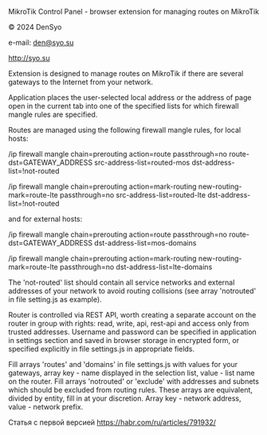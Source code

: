 MikroTik Control Panel - browser extension for managing routes on MikroTik

© 2024 DenSyo

e-mail: den@syo.su

http://syo.su


Extension is designed to manage routes on MikroTik if there are several gateways to the Internet from your network.

Application places the user-selected local address or the address of page open in the current tab into one of the specified lists for which firewall mangle rules are specified.

Routes are managed using the following firewall mangle rules, for local hosts:

/ip firewall mangle chain=prerouting action=route passthrough=no route-dst=GATEWAY_ADDRESS src-address-list=routed-mos dst-address-list=!not-routed

/ip firewall mangle chain=prerouting action=mark-routing new-routing-mark=route-lte passthrough=no src-address-list=routed-lte dst-address-list=!not-routed


and for external hosts:

/ip firewall mangle chain=prerouting action=route passthrough=no route-dst=GATEWAY_ADDRESS dst-address-list=mos-domains

/ip firewall mangle chain=prerouting action=mark-routing new-routing-mark=route-lte passthrough=no dst-address-list=lte-domains


The 'not-routed' list should contain all service networks and external addresses of your network to avoid routing collisions (see array 'notrouted' in file setting.js as example).

Router is controlled via REST API, worth creating a separate account on the router in group with rights: read, write, api, rest-api and access only from trusted addresses. Username and password can be specified in application in settings section and saved in browser storage in encrypted form, or specified explicitly in file settings.js in appropriate fields.

Fill arrays 'routes' and 'domains' in file settings.js with values for your gateways, array key - name displayed in the selection list, value - list name on the router. Fill arrays 'notrouted' or 'exclude' with addresses and subnets which should be excluded from routing rules. These arrays are equivalent, divided by entity, fill in at your discretion. Array key - network address, value - network prefix.



Статья с первой версией https://habr.com/ru/articles/791932/
